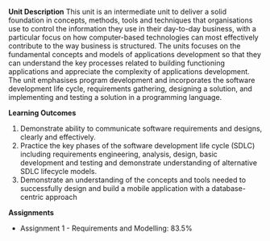 **Unit Description**
This unit is an intermediate unit to deliver a solid foundation in concepts, methods, tools and
techniques that organisations use to control the information they use in their day-to-day
business, with a particular focus on how computer-based technologies can most effectively
contribute to the way business is structured. The units focuses on the fundamental concepts
and models of applications development so that they can understand the key processes
related to building functioning applications and appreciate the complexity of applications
development. The unit emphasises program development and incorporates the software
development life cycle, requirements gathering, designing a solution, and implementing and
testing a solution in a programming language.

**Learning Outcomes**
1. Demonstrate ability to communicate software requirements and designs, clearly and effectively.
2. Practice the key phases of the software development life cycle (SDLC) including requirements engineering, analysis, design, basic development and testing and demonstrate understanding of alternative SDLC lifecycle models.
3. Demonstrate an understanding of the concepts and tools needed to successfully design and build a mobile application with a database-centric approach

**Assignments**
- Assignment 1 - Requirements and Modelling: 83.5%
